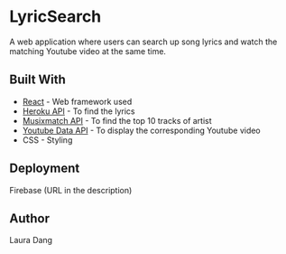 # LyricSearch

A web application where users can search up song lyrics and watch the matching Youtube video at the same time. 

## Built With

* [React](https://reactjs.org/) - Web framework used
* [Heroku API](https://lyric-api.herokuapp.com/api) - To find the lyrics
* [Musixmatch API](https://developer.musixmatch.com/) - To find the top 10 tracks of artist
* [Youtube Data API](https://developers.google.com/youtube/v3/) - To display the corresponding Youtube video
* CSS - Styling

## Deployment

Firebase (URL in the description)

## Author

Laura Dang
